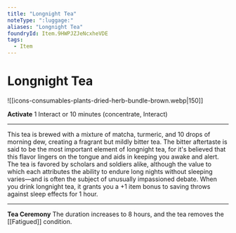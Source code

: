 ```yaml
---
title: "Longnight Tea"
noteType: ":luggage:"
aliases: "Longnight Tea"
foundryId: Item.9HWPJZJeNcxheVDE
tags:
  - Item
---
```


# Longnight Tea
![[icons-consumables-plants-dried-herb-bundle-brown.webp|150]]

**Activate** 1 Interact or 10 minutes (concentrate, Interact)

* * *

This tea is brewed with a mixture of matcha, turmeric, and 10 drops of morning dew, creating a fragrant but mildly bitter tea. The bitter aftertaste is said to be the most important element of longnight tea, for it's believed that this flavor lingers on the tongue and aids in keeping you awake and alert. The tea is favored by scholars and soldiers alike, although the value to which each attributes the ability to endure long nights without sleeping varies—and is often the subject of unusually impassioned debate. When you drink longnight tea, it grants you a +1 item bonus to saving throws against sleep effects for 1 hour.

* * *

**Tea Ceremony** The duration increases to 8 hours, and the tea removes the [[Fatigued]] condition.
